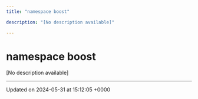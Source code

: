 ```yaml
---
title: "namespace boost"

description: "[No description available]"

---
```


# namespace boost

[No description available]






-------------------------------

Updated on 2024-05-31 at 15:12:05 +0000